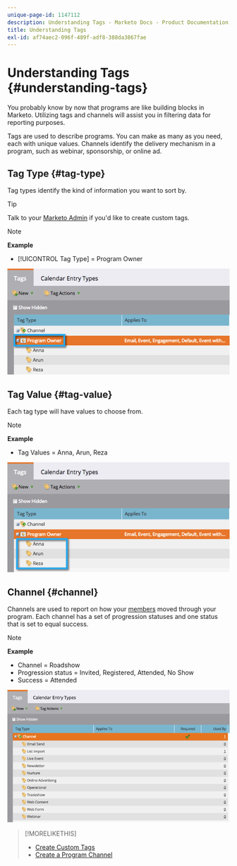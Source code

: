 ```yaml
---
unique-page-id: 1147112
description: Understanding Tags - Marketo Docs - Product Documentation
title: Understanding Tags
exl-id: af74aec2-096f-489f-adf8-388da3867fae
---
```

# Understanding Tags {#understanding-tags}

You probably know by now that programs are like building blocks in Marketo. Utilizing tags and channels will assist you in filtering data for reporting purposes.

Tags are used to describe programs. You can make as many as you need, each with unique values. Channels identify the delivery mechanism in a program, such as webinar, sponsorship, or online ad.

## Tag Type {#tag-type}

Tag types identify the kind of information you want to sort by.

>[!TIP]
>
>Talk to your [Marketo Admin](/help/marketo/product-docs/administration/tags/create-custom-tags.md) if you'd like to create custom tags.

>[!NOTE]
>
>**Example**
>
>* [!UICONTROL Tag Type] = Program Owner

![](assets/image2014-9-17-15-3a12-3a46.png)

## Tag Value {#tag-value}

Each tag type will have values to choose from.

>[!NOTE]
>
>**Example**
>
>* Tag Values = Anna, Arun, Reza

![](assets/image2014-9-17-15-3a16-3a8.png)

## Channel {#channel}

Channels are used to report on how your [members](/help/marketo/product-docs/core-marketo-concepts/programs/creating-programs/understanding-program-membership.md) moved through your program. Each channel has a set of progression statuses and one status that is set to equal success.

>[!NOTE]
>
>**Example**
>
>* Channel = Roadshow
>* Progression status = Invited, Registered, Attended, No Show
>* Success = Attended

![](assets/image2015-2-5-16-3a57-3a59.png)

>[!MORELIKETHIS]
>
>* [Create Custom Tags](/help/marketo/product-docs/administration/tags/create-custom-tags.md)
>* [Create a Program Channel](/help/marketo/product-docs/administration/tags/create-a-program-channel.md)
